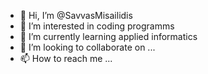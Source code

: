 - 👋 Hi, I’m @SavvasMisailidis
- 👀 I’m interested in coding programms
- 🌱 I’m currently learning applied informatics
- 💞️ I’m looking to collaborate on ...
- 📫 How to reach me ...

<!---
SavvasMisailidis/SavvasMisailidis is a ✨ special ✨ repository because its `README.md` (this file) appears on your GitHub profile.
You can click the Preview link to take a look at your changes.
--->
